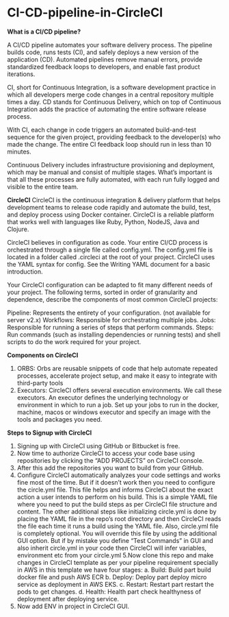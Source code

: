 # CI-CD-pipeline-in-CircleCI

**What is a CI/CD pipeline?**

A CI/CD pipeline automates your software delivery process. The pipeline builds code, runs tests (CI), and safely deploys a new version of the application (CD).
Automated pipelines remove manual errors, provide standardized feedback loops to developers, and enable fast product iterations.

CI, short for Continuous Integration, is a software development practice in which all developers merge code changes in a central repository multiple times a day. CD stands for Continuous Delivery, which on top of Continuous Integration adds the practice of automating the entire software release process.

With CI, each change in code triggers an automated build-and-test sequence for the given project, providing feedback to the developer(s) who made the change. The entire CI feedback loop should run in less than 10 minutes.

Continuous Delivery includes infrastructure provisioning and deployment, which may be manual and consist of multiple stages. What’s important is that all these processes are fully automated, with each run fully logged and visible to the entire team.

**CircleCI**
CircleCI is the continuous integration & delivery platform that helps development teams to release code rapidly and automate the build, test, and deploy process using Docker container. CircleCI is a reliable platform that works well with languages like Ruby, Python, NodeJS, Java and Clojure.

CircleCI believes in configuration as code. Your entire CI/CD process is orchestrated through a single file called config.yml. The config.yml file is located in a folder called .circleci at the root of your project. CircleCI uses the YAML syntax for config. See the Writing YAML document for a basic introduction.

Your CircleCI configuration can be adapted to fit many different needs of your project. The following terms, sorted in order of granularity and dependence, describe the components of most common CircleCI projects:

Pipeline: Represents the entirety of your configuration. (not available for server v2.x)
Workflows: Responsible for orchestrating multiple jobs.
Jobs: Responsible for running a series of steps that perform commands.
Steps: Run commands (such as installing dependencies or running tests) and shell scripts to do the work required for your project.

**Components on CircleCI**

1. ORBS: Orbs are reusable snippets of code that help automate repeated processes, accelerate project setup, and make it easy to integrate with third-party tools
2. Executors: CircleCI offers several execution environments. We call these executors. An executor defines the underlying technology or environment in which to run a job. Set up your jobs to run in the docker, machine, macos or windows executor and specify an image with the tools and packages you need.

**Steps to Signup with CircleCI**

1. Signing up with CircleCI using GitHub or Bitbucket is free.
2. Now time to authorize CircleCI to access your code base using repositories by clicking the “ADD PROJECTS” on CircleCI console.
3. After this add the repositories you want to build from your GitHub.
4. Configure CircleCI automatically analyzes your code settings and works fine most of the time. But if it doesn’t work then you need to configure the circle.yml file. This file helps and informs CircleCI about the exact action a user intends to perform on his build. This is a simple YAML file where you need to put the build steps as per CircleCI file structure and content. The other additional steps like initializing circle.yml is done by placing the YAML file in the repo’s root directory and then CircleCI reads the file each time it runs a build using the YAML file. Also, circle.yml file is completely optional. You will override this file by using the additional GUI option. But if by mistake you define “Test Commands” in GUI and also inherit circle.yml in your code then CircleCI will infer variables, environment etc from your circle.yml
5.Now clone this repo and make changes in CircleCI template as per your pipeline requirement specially in AWS in this template we have four stages:
  a. Build: Build part build docker file and push AWS ECR
  b. Deploy: Deploy part deploy micro service as deployment in AWS EKS.
  c. Restart: Restart part restart the pods to get changes.
  d. Health: Health part check healthyness of deployment after deploying service.
6. Now add ENV in project in CircleCI GUI.

